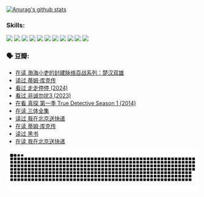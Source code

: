 
[![Anurag's github stats](https://github-readme-stats.vercel.app/api?username=w940853815)](https://github.com/anuraghazra/github-readme-stats)

### Skills:

<code><img height="32" src="https://cdn.jsdelivr.net/npm/simple-icons@v5/icons/python.svg"></code>
<code><img height="32" src="https://cdn.jsdelivr.net/npm/simple-icons@v5/icons/javascript.svg"></code>
<code><img height="32" src="https://cdn.jsdelivr.net/npm/simple-icons@v5/icons/django.svg"></code>
<code><img height="32" src="https://cdn.jsdelivr.net/npm/simple-icons@v5/icons/flask.svg"></code>
<code><img height="32" src="https://cdn.jsdelivr.net/npm/simple-icons@v5/icons/vuetify.svg"></code>
<code><img height="32" src="https://cdn.jsdelivr.net/npm/simple-icons@v5/icons/git.svg"></code>
<code><img height="32" src="https://cdn.jsdelivr.net/npm/simple-icons@v5/icons/docker.svg"></code>
<code><img height="32" src="https://cdn.jsdelivr.net/npm/simple-icons@v5/icons/postgresql.svg"></code>
<code><img height="32" src="https://cdn.jsdelivr.net/npm/simple-icons@v5/icons/elasticsearch.svg"></code>
<code><img height="32" src="https://cdn.jsdelivr.net/npm/simple-icons@v5/icons/macos.svg"></code>
<code><img height="32" src="https://cdn.jsdelivr.net/npm/simple-icons@v5/icons/linux.svg"></code>

### 🗣 豆瓣:

<!-- DOUBAN-ACTIVITIES:START -->
- [在读 渤海小吏的封建脉络百战系列：楚汉双雄](https://www.douban.com/people/136069238/status/4700950146/?_i=25020956)
- [读过 蒂姆·库克传](https://www.douban.com/people/136069238/status/4700949869/?_i=25020956)
- [看过 走走停停‎ (2024)](https://www.douban.com/people/136069238/status/4684430230/?_i=25020956)
- [看过 非诚勿扰3‎ (2023)](https://www.douban.com/people/136069238/status/4676324100/?_i=25020956)
- [在看 真探 第一季 True Detective Season 1‎ (2014)](https://www.douban.com/people/136069238/status/4673382852/?_i=25020956)
- [在读 三体全集](https://www.douban.com/people/136069238/status/4672842521/?_i=25020956)
- [读过 我在北京送快递](https://www.douban.com/people/136069238/status/4672842036/?_i=25020956)
- [在读 蒂姆·库克传](https://www.douban.com/people/136069238/status/4663517053/?_i=25020956)
- [读过 黑书](https://www.douban.com/people/136069238/status/4663516022/?_i=25020956)
- [在读 我在北京送快递](https://www.douban.com/people/136069238/status/4658098365/?_i=25020956)
<!-- DOUBAN-ACTIVITIES:END -->


![Snake animation](https://raw.githubusercontent.com/w940853815/w940853815/output/github-contribution-grid-snake.svg)

<!--
**w940853815/w940853815** is a ✨ _special_ ✨ repository because its `README.md` (this file) appears on your GitHub profile.

Here are some ideas to get you started:

- 🔭 I’m currently working on ...
- 🌱 I’m currently learning ...
- 👯 I’m looking to collaborate on ...
- 🤔 I’m looking for help with ...
- 💬 Ask me about ...
- 📫 How to reach me: ...
- 😄 Pronouns: ...
- ⚡ Fun fact: ...
-->
